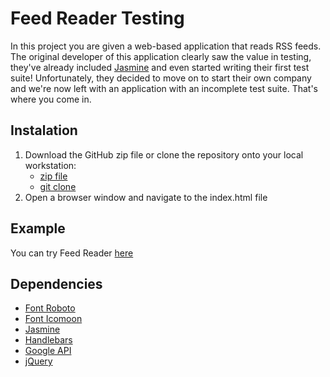 # Feed Reader Testing

In this project you are given a web-based application that reads RSS feeds. The original developer of this application clearly saw the value in testing, they've already included [Jasmine](http://jasmine.github.io/) and even started writing their first test suite! Unfortunately, they decided to move on to start their own company and we're now left with an application with an incomplete test suite. That's where you come in.

## Instalation
1. Download the GitHub zip file or clone the repository onto your local workstation: 
	* [zip file](https://github.com/a-yasinsky/frontend-nanodegree-feedreader/archive/master.zip)
	* [git clone](https://github.com/a-yasinsky/frontend-nanodegree-feedreader.git)
2. Open a browser window and navigate to the index.html file

## Example
You can try Feed Reader [here](https://a-yasinsky.github.io/frontend-nanodegree-feedreader/)

## Dependencies

* [Font Roboto](https://fonts.google.com/specimen/Roboto) 
* [Font Icomoon](https://icomoon.io/) 
* [Jasmine](https://jasmine.github.io/)
* [Handlebars](http://handlebarsjs.com/)
* [Google API](https://developers.google.com/products/)
* [jQuery](https://jquery.com/)
